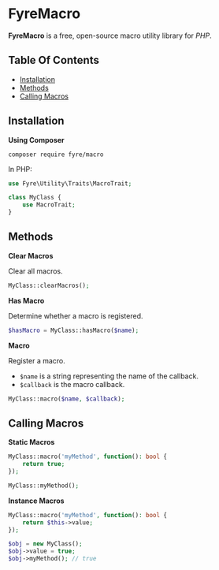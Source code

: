 # FyreMacro

**FyreMacro** is a free, open-source macro utility library for *PHP*.


## Table Of Contents
- [Installation](#installation)
- [Methods](#methods)
- [Calling Macros](#calling-macros)



## Installation

**Using Composer**

```
composer require fyre/macro
```

In PHP:

```php
use Fyre\Utility\Traits\MacroTrait;

class MyClass {
    use MacroTrait;
}
```


## Methods

**Clear Macros**

Clear all macros.

```php
MyClass::clearMacros();
```

**Has Macro**

Determine whether a macro is registered.

```php
$hasMacro = MyClass::hasMacro($name);
```

**Macro**

Register a macro.

- `$name` is a string representing the name of the callback.
- `$callback` is the macro callback.

```php
MyClass::macro($name, $callback);
```


## Calling Macros

**Static Macros**

```php
MyClass::macro('myMethod', function(): bool {
    return true;
});

MyClass::myMethod();
```

**Instance Macros**

```php
MyClass::macro('myMethod', function(): bool {
    return $this->value;
});

$obj = new MyClass();
$obj->value = true;
$obj->myMethod(); // true
```
